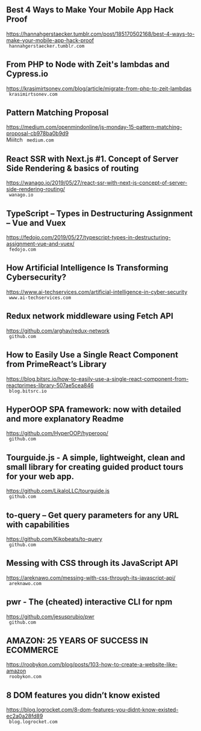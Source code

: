 ## Best 4 Ways to Make Your Mobile App Hack Proof  
https://hannahgerstaecker.tumblr.com/post/185170502168/best-4-ways-to-make-your-mobile-app-hack-proof  
 ` hannahgerstaecker.tumblr.com`
  

## From PHP to Node with Zeit's lambdas and Cypress.io  
https://krasimirtsonev.com/blog/article/migrate-from-php-to-zeit-lambdas  
 ` krasimirtsonev.com`
  

## Pattern Matching Proposal  
https://medium.com/openmindonline/js-monday-15-pattern-matching-proposal-cb978ba0b9d9  
Miiitch ` medium.com`
  

## React SSR with Next.js #1. Concept of Server Side Rendering & basics of routing  
https://wanago.io/2019/05/27/react-ssr-with-next-js-concept-of-server-side-rendering-routing/  
 ` wanago.io`
  

## TypeScript – Types in Destructuring Assignment – Vue and Vuex  
https://fedojo.com/2019/05/27/typescript-types-in-destructuring-assignment-vue-and-vuex/  
 ` fedojo.com`
  

## How Artificial Intelligence Is Transforming Cybersecurity?  
https://www.ai-techservices.com/artificial-intelligence-in-cyber-security  
 ` www.ai-techservices.com`
  

## Redux network middleware using Fetch API  
https://github.com/arghav/redux-network  
 ` github.com`
  

## How to Easily Use a Single React Component from PrimeReact’s Library  
https://blog.bitsrc.io/how-to-easily-use-a-single-react-component-from-reactprimes-library-507ae5cea846  
 ` blog.bitsrc.io`
  

## HyperOOP SPA framework: now with detailed and more explanatory Readme  
https://github.com/HyperOOP/hyperoop/  
 ` github.com`
  

## Tourguide.js - A simple, lightweight, clean and small library for creating guided product tours for your web app.  
https://github.com/LikaloLLC/tourguide.js  
 ` github.com`
  

## to-query – Get query parameters for any URL with capabilities  
https://github.com/Kikobeats/to-query  
 ` github.com`
  

## Messing with CSS through its JavaScript API  
https://areknawo.com/messing-with-css-through-its-javascript-api/  
 ` areknawo.com`
  

## pwr - The (cheated) interactive CLI for npm  
https://github.com/jesusprubio/pwr  
 ` github.com`
  

## AMAZON: 25 YEARS OF SUCCESS IN ECOMMERCE  
https://roobykon.com/blog/posts/103-how-to-create-a-website-like-amazon  
 ` roobykon.com`
  

## 8 DOM features you didn’t know existed  
https://blog.logrocket.com/8-dom-features-you-didnt-know-existed-ec2a0a28fd89  
 ` blog.logrocket.com`
  


